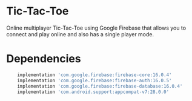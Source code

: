 # Tic-Tac-Toe
Online multiplayer Tic-Tac-Toe using Google Firebase that allows you to connect and play online and also has a single player mode.

# Dependencies
```bash
    implementation 'com.google.firebase:firebase-core:16.0.4'
    implementation 'com.google.firebase:firebase-auth:16.0.5'
    implementation 'com.google.firebase:firebase-database:16.0.4'
    implementation 'com.android.support:appcompat-v7:28.0.0'
```
